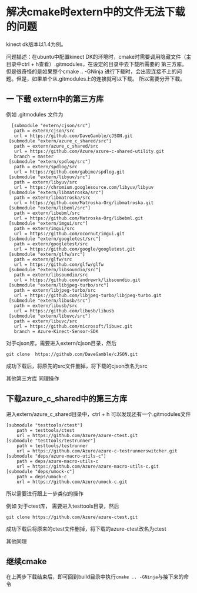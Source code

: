 # 解决cmake时extern中的文件无法下载的问题
kinect dk版本以1.4为例。

问题描述：在ubuntu中配置kinect DK的环境时，cmake时需要调用隐藏文件（主目录中ctrl + h查看）.gitmodules，在设定的目录中去下载所需要的
第三方库。但是很奇怪的是如果整个cmake .. -GNinja 进行下载时，会出现连接不上的问题。但是，如果单个从.gitmodules上的连接就可以下载。
所以需要分开下载。

## 一 下载 extern中的第三方库

例如 .gitmodules 文件为

 ```
   [submodule "extern/cjson/src"]
    path = extern/cjson/src
    url = https://github.com/DaveGamble/cJSON.git
  [submodule "extern/azure_c_shared/src"]
    path = extern/azure_c_shared/src
    url = https://github.com/Azure/azure-c-shared-utility.git
    branch = master
  [submodule "extern/spdlog/src"]
    path = extern/spdlog/src
    url = https://github.com/gabime/spdlog.git
  [submodule "extern/libyuv/src"]
    path = extern/libyuv/src
    url = https://chromium.googlesource.com/libyuv/libyuv
  [submodule "extern/libmatroska/src"]
    path = extern/libmatroska/src
    url = https://github.com/Matroska-Org/libmatroska.git
  [submodule "extern/libeml/src"]
    path = extern/libebml/src
    url = https://github.com/Matroska-Org/libebml.git
  [submodule "extern/imgui/src"]
    path = extern/imgui/src
    url = https://github.com/ocornut/imgui.git
  [submodule "extern/googletest/src"]
    path = extern/googletest/src
    url = https://github.com/google/googletest.git
  [submodule "extern/glfw/src"]
    path = extern/glfw/src
    url = https://github.com/glfw/glfw
  [submodule "extern/libsoundio/src"]
    path = extern/libsoundio/src
    url = https://github.com/andrewrk/libsoundio.git
  [submodule "extern/libjpeg-turbo/src"]
    path = extern/libjpeg-turbo/src
    url = https://github.com/libjpeg-turbo/libjpeg-turbo.git
  [submodule "extern/libusb/src"]
    path = extern/libusb/src
    url = https://github.com/libusb/libusb
  [submodule "extern/libuvc/src"]
    path = extern/libuvc/src
    url = https://github.com/microsoft/libuvc.git
    branch = Azure-Kinect-Sensor-SDK
 ```

对于cjson库，需要进入extern/cjson目录，然后 

`git clone  https://github.com/DaveGamble/cJSON.git`

成功下载后，将原先的src文件删掉，将下载的cjson改名为src

其他第三方库 同理操作

## 下载azure_c_shared中的第三方库
进入extern/azure_c_shared目录中，ctrl + h 可以发现还有一个.gitmodules文件

```
[submodule "testtools/ctest"]
	path = testtools/ctest
	url = https://github.com/Azure/azure-ctest.git
[submodule "testtools/testrunner"]
	path = testtools/testrunner
	url = https://github.com/Azure/azure-c-testrunnerswitcher.git
[submodule "deps/azure-macro-utils-c"]
	path = deps/azure-macro-utils-c
	url = https://github.com/Azure/azure-macro-utils-c.git
[submodule "deps/umock-c"]
	path = deps/umock-c
	url = https://github.com/Azure/umock-c.git
```
所以需要进行跟上一步类似的操作

例如 对于ctest库， 需要进入testtools目录，然后

`git clone https://github.com/Azure/azure-ctest.git`

成功下载后将原来的ctest文件删掉，将下载的azure-ctest改名为ctest

其他同理

## 继续cmake
在上两步下载结束后，即可回到build目录中执行`cmake .. -GNinja`与接下来的命令
